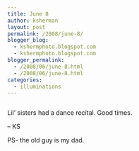 ```yaml
---
title: June 8
author: ksherman
layout: post
permalink: /2008/june-8/
blogger_blog:
  - kshermphoto.blogspot.com
  - kshermphoto.blogspot.com
blogger_permalink:
  - /2008/06/june-8.html
  - /2008/06/june-8.html
categories:
  - illuminations
---
```

<a onblur="try {parent.deselectBloggerImageGracefully();} catch(e) {}" href="http://4.bp.blogspot.com/_HTtVcKQt9f8/SFFPgf0PsVI/AAAAAAAAAqw/dxNdcg9eJZg/s1600-h/June08-1.jpg"><img style="cursor: pointer;" src="http://4.bp.blogspot.com/_HTtVcKQt9f8/SFFPgf0PsVI/AAAAAAAAAqw/dxNdcg9eJZg/s400/June08-1.jpg" alt="" id="BLOGGER_PHOTO_ID_5211033663559414098" border="0" /></a>  
<a onblur="try {parent.deselectBloggerImageGracefully();} catch(e) {}" href="http://4.bp.blogspot.com/_HTtVcKQt9f8/SFFPVxD1aII/AAAAAAAAAqI/qgUHww58PNo/s1600-h/June08-2.jpg"><img style="cursor: pointer;" src="http://4.bp.blogspot.com/_HTtVcKQt9f8/SFFPVxD1aII/AAAAAAAAAqI/qgUHww58PNo/s400/June08-2.jpg" alt="" id="BLOGGER_PHOTO_ID_5211033479209642114" border="0" /></a>  
<a onblur="try {parent.deselectBloggerImageGracefully();} catch(e) {}" href="http://1.bp.blogspot.com/_HTtVcKQt9f8/SFFPX1zeCZI/AAAAAAAAAqQ/JyRf-h6QqTE/s1600-h/June08-3.jpg"><img style="cursor: pointer;" src="http://1.bp.blogspot.com/_HTtVcKQt9f8/SFFPX1zeCZI/AAAAAAAAAqQ/JyRf-h6QqTE/s400/June08-3.jpg" alt="" id="BLOGGER_PHOTO_ID_5211033514842917266" border="0" /></a>  
<a onblur="try {parent.deselectBloggerImageGracefully();} catch(e) {}" href="http://1.bp.blogspot.com/_HTtVcKQt9f8/SFFPYZLwimI/AAAAAAAAAqY/xS4VJT4sn2M/s1600-h/June08-4.jpg"><img style="cursor: pointer;" src="http://1.bp.blogspot.com/_HTtVcKQt9f8/SFFPYZLwimI/AAAAAAAAAqY/xS4VJT4sn2M/s400/June08-4.jpg" alt="" id="BLOGGER_PHOTO_ID_5211033524340034146" border="0" /></a>  
<a onblur="try {parent.deselectBloggerImageGracefully();} catch(e) {}" href="http://1.bp.blogspot.com/_HTtVcKQt9f8/SFFPYvoDBRI/AAAAAAAAAqg/s8x9ZD0B4bc/s1600-h/June08-5.jpg"><img style="cursor: pointer;" src="http://1.bp.blogspot.com/_HTtVcKQt9f8/SFFPYvoDBRI/AAAAAAAAAqg/s8x9ZD0B4bc/s400/June08-5.jpg" alt="" id="BLOGGER_PHOTO_ID_5211033530364265746" border="0" /></a>  
<a onblur="try {parent.deselectBloggerImageGracefully();} catch(e) {}" href="http://4.bp.blogspot.com/_HTtVcKQt9f8/SFFPZGOoD-I/AAAAAAAAAqo/K6DFRRo79YI/s1600-h/June08-6.jpg"><img style="cursor: pointer;" src="http://4.bp.blogspot.com/_HTtVcKQt9f8/SFFPZGOoD-I/AAAAAAAAAqo/K6DFRRo79YI/s400/June08-6.jpg" alt="" id="BLOGGER_PHOTO_ID_5211033536431656930" border="0" /></a>

Lil&#8217; sisters had a dance recital. Good times.

&#8211; KS

PS- the old guy is my dad.
